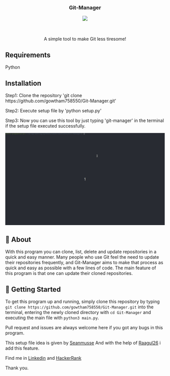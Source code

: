 <h3 align="center">Git-Manager</h3>
<p align="center">
  <img src="https://img.shields.io/badge/license-MIT-blue.svg">
</p>
<br>
<p align="center">A simple tool to make Git less tiresome!</p>

<h2>Requirements</h2>
<p>Python</p>

<h2>Installation</h2>
<p>Step1: Clone the repository 'git clone https://github.com/gowtham758550/Git-Manager.git'</p>
<p>Step2: Execute setup file by 'python setup.py'</p>
<p>Step3: Now you can use this tool by just typing 'git-manager' in the terminal if the setup file executed successfully.</p>
  

![](https://github.com/Seanmusse/Git-Manager/blob/master/installexample.gif)



## 🧐 About <a name = "about"></a>

With this program you can clone, list, delete and update 
repositories in a quick and easy manner. Many people who use Git 
feel the need to update their repositories frequently, and 
Git-Manager aims to make that process as quick and easy as 
possible with a few lines of code. The main feature of this 
program is that one can update their cloned repositories. 

## 🏁 Getting Started <a name = "getting_started"></a>

To get this program up and running, simply clone this repository 
by typing 
`git clone https://github.com/gowtham758550/Git-Manager.git` 
into the terminal, entering the newly cloned directory with 
`cd Git-Manager` and executing the main file with 
`python3 main.py`.  

Pull request and issues are always welcome here if you
got any bugs in this program.

This setup file idea is given by [Seanmusse](https://www.github.com/seanmusse)
And with the help of [Raagul26](https://www.github.com/raagul26) i add this feature.


Find me in [Linkedin](https://www.linkedin.com/in/gowtham-s-516433182) and [HackerRank](https://www.hackerrank.com/gowtham758550)


Thank you.


